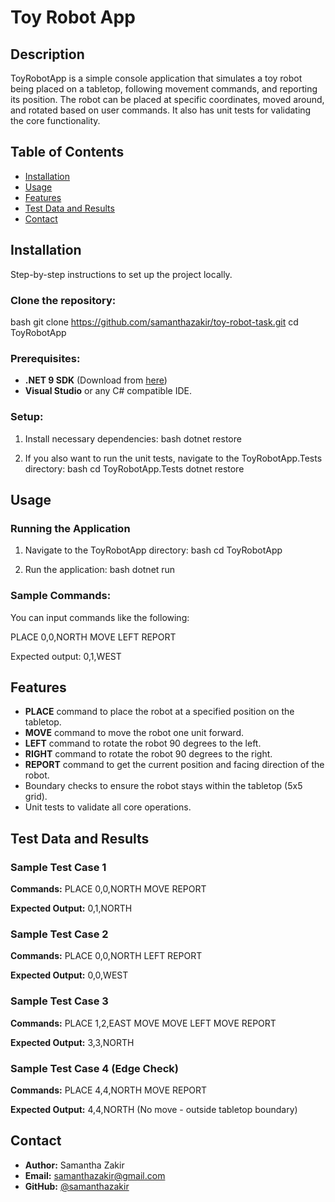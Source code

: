 # Toy Robot App

## Description
ToyRobotApp is a simple console application that simulates a toy robot being placed on a tabletop, following movement commands, and reporting its position. The robot can be placed at specific coordinates, moved around, and rotated based on user commands. It also has unit tests for validating the core functionality.

## Table of Contents
- [Installation](#installation)
- [Usage](#usage)
- [Features](#features)
- [Test Data and Results](#test-data-and-results)
- [Contact](#contact)

## Installation
Step-by-step instructions to set up the project locally.

### Clone the repository:
bash
git clone https://github.com/samanthazakir/toy-robot-task.git
cd ToyRobotApp


### Prerequisites:
- **.NET 9 SDK** (Download from [here](https://dotnet.microsoft.com/en-us/download/dotnet/9.0))
- **Visual Studio** or any C# compatible IDE.

### Setup:
1. Install necessary dependencies:
bash
dotnet restore


2. If you also want to run the unit tests, navigate to the ToyRobotApp.Tests directory:
bash
cd ToyRobotApp.Tests
dotnet restore


## Usage

### Running the Application
1. Navigate to the ToyRobotApp directory:
bash
cd ToyRobotApp

2. Run the application:
bash
dotnet run


### Sample Commands:
You can input commands like the following:

PLACE 0,0,NORTH
MOVE
LEFT
REPORT

Expected output:
0,1,WEST


## Features
- **PLACE** command to place the robot at a specified position on the tabletop.
- **MOVE** command to move the robot one unit forward.
- **LEFT** command to rotate the robot 90 degrees to the left.
- **RIGHT** command to rotate the robot 90 degrees to the right.
- **REPORT** command to get the current position and facing direction of the robot.
- Boundary checks to ensure the robot stays within the tabletop (5x5 grid).
- Unit tests to validate all core operations.

## Test Data and Results

### Sample Test Case 1
**Commands:**
PLACE 0,0,NORTH
MOVE
REPORT

**Expected Output:**
0,1,NORTH


### Sample Test Case 2
**Commands:**
PLACE 0,0,NORTH
LEFT
REPORT

**Expected Output:**
0,0,WEST


### Sample Test Case 3
**Commands:**
PLACE 1,2,EAST
MOVE
MOVE
LEFT
MOVE
REPORT

**Expected Output:**
3,3,NORTH


### Sample Test Case 4 (Edge Check)
**Commands:**
PLACE 4,4,NORTH
MOVE
REPORT

**Expected Output:**
4,4,NORTH (No move - outside tabletop boundary)


## Contact
- **Author:** Samantha Zakir
- **Email:** samanthazakir@gmail.com
- **GitHub:** [@samanthazakir](https://github.com/samanthazakir)